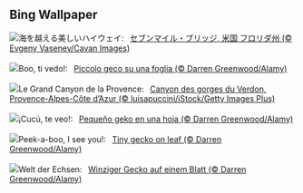 ## Bing Wallpaper
![](https://www.bing.com/th?id=OHR.KeyWestBridge_JA-JP1406003340_UHD.jpg&w=1000)海を越える美しいハイウェイ:&nbsp;&ensp;[セブンマイル・ブリッジ, 米国 フロリダ州 (© Evgeny Vasenev/Cavan Images)](https://www.bing.com/th?id=OHR.KeyWestBridge_JA-JP1406003340_UHD.jpg)
<br><br/>
![](https://www.bing.com/th?id=OHR.GeckoLeaf_IT-IT8317437276_UHD.jpg&w=1000)Boo, ti vedo!:&nbsp;&ensp;[Piccolo geco su una foglia  (© Darren Greenwood/Alamy)](https://www.bing.com/th?id=OHR.GeckoLeaf_IT-IT8317437276_UHD.jpg)
<br><br/>
![](https://www.bing.com/th?id=OHR.VerdonCanyon_FR-FR4159848707_UHD.jpg&w=1000)Le Grand Canyon de la Provence:&nbsp;&ensp;[Canyon des gorges du Verdon, Provence-Alpes-Côte d’Azur (© luisapuccini/iStock/Getty Images Plus)](https://www.bing.com/th?id=OHR.VerdonCanyon_FR-FR4159848707_UHD.jpg)
<br><br/>
![](https://www.bing.com/th?id=OHR.GeckoLeaf_ES-ES8095107957_UHD.jpg&w=1000)¡Cucú, te veo!:&nbsp;&ensp;[Pequeño geko en una hoja (© Darren Greenwood/Alamy)](https://www.bing.com/th?id=OHR.GeckoLeaf_ES-ES8095107957_UHD.jpg)
<br><br/>
![](https://www.bing.com/th?id=OHR.GeckoLeaf_EN-GB5757875928_UHD.jpg&w=1000)Peek-a-boo, I see you!:&nbsp;&ensp;[Tiny gecko on leaf (© Darren Greenwood/Alamy)](https://www.bing.com/th?id=OHR.GeckoLeaf_EN-GB5757875928_UHD.jpg)
<br><br/>
![](https://www.bing.com/th?id=OHR.GeckoLeaf_DE-DE4962242686_UHD.jpg&w=1000)Welt der Echsen:&nbsp;&ensp;[Winziger Gecko auf einem Blatt (© Darren Greenwood/Alamy)](https://www.bing.com/th?id=OHR.GeckoLeaf_DE-DE4962242686_UHD.jpg)
<br><br/>
